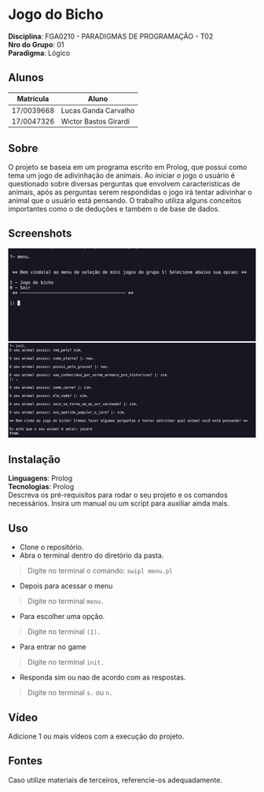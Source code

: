 # Jogo do Bicho

**Disciplina**: FGA0210 - PARADIGMAS DE PROGRAMAÇÃO - T02 <br>
**Nro do Grupo**: 01<br>
**Paradigma**: Lógico<br>

## Alunos
|Matrícula | Aluno |
| -- | -- |
| 17/0039668  |  Lucas Ganda Carvalho |
| 17/0047326  |  Wictor Bastos Girardi|
## Sobre 
O projeto se baseia em um programa escrito em Prolog, que possui como tema um jogo de adivinhação de animais. Ao iniciar o jogo o usuário é questionado sobre diversas perguntas que envolvem características de animais, após as perguntas serem respondidas o jogo irá tentar adivinhar o animal que o usuário está pensando. O trabalho utiliza alguns conceitos importantes como o de deduções e também o de base de dados.

## Screenshots
![screenshot1](assets/menu.png)
![screenshot2](assets/game.png)

## Instalação 
**Linguagens**: Prolog<br>
**Tecnologias**: Prolog<br>
Descreva os pré-requisitos para rodar o seu projeto e os comandos necessários.
Insira um manual ou um script para auxiliar ainda mais.

## Uso 
- Clone o repositório.
- Abra o terminal dentro do diretório da pasta.
> Digite no terminal o comando:  `swipl menu.pl`
- Depois para acessar o menu
> Digite no terminal `menu.`
- Para escolher uma opção.
> Digite no terminal `(1).`
- Para entrar no game
> Digite no terminal  `init.`
- Responda sim ou nao de acordo com as respostas.
> Digite no terminal `s.` ou `n.`

## Vídeo
Adicione 1 ou mais vídeos com a execução do projeto.

## Fontes
Caso utilize materiais de terceiros, referencie-os adequadamente.
